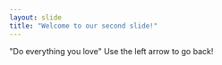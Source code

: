 ```yaml
---
layout: slide
title: "Welcome to our second slide!"
---
```

"Do everything you love"
Use the left arrow to go back!

